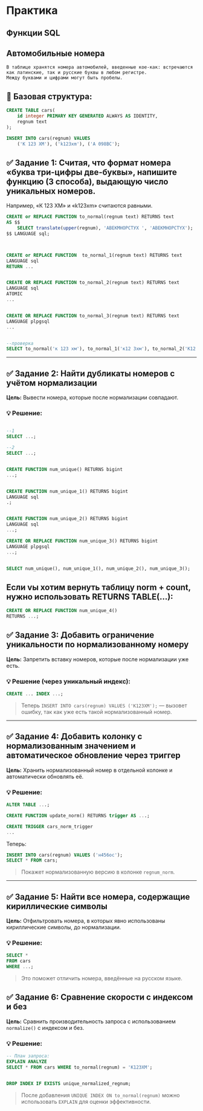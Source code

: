 # Практика

## Функции SQL

## Автомобильные номера

```
В таблице хранятся номера автомобилей, введенные кое-как: встречаются как латинские, так и русские буквы в любом регистре.
Между буквами и цифрами могут быть пробелы.
```

## 🔧 Базовая структура:

```sql
CREATE TABLE cars(
    id integer PRIMARY KEY GENERATED ALWAYS AS IDENTITY,
    regnum text
);

INSERT INTO cars(regnum) VALUES
    ('К 123 ХМ'), ('k123xm'), ('A 098BC');
```


## ✅ Задание 1: Считая, что формат номера «буква три-цифры две-буквы», напишите функцию (3 способа), выдающую число уникальных номеров.

Например, «К 123 ХМ» и «k123xm» считаются равными.

```sql
CREATE or REPLACE FUNCTION to_normal(regnum text) RETURNS text
AS $$
    SELECT translate(upper(regnum), 'АВЕКМНОРСТУХ ', 'ABEKMHOPCTYX');
$$ LANGUAGE sql;



CREATE or REPLACE FUNCTION  to_normal_1(regnum text) RETURNS text
LANGUAGE sql 
RETURN ...


CREATE OR REPLACE FUNCTION to_normal_2(regnum text) RETURNS text
LANGUAGE sql
ATOMIC
...


CREATE OR REPLACE FUNCTION to_normal_3(regnum text) RETURNS text
LANGUAGE plpgsql
...


--проверка
SELECT to_normal('к 123 хм'), to_normal_1('к12 3хм'), to_normal_2('К12 3хм'), to_normal_4('к12 3хм');

```

---

## ✅ **Задание 2: Найти дубликаты номеров с учётом нормализации**

**Цель:** Вывести номера, которые после нормализации совпадают.

### 💡 Решение:

```sql

--1
SELECT ...;

--2
SELECT ...;


CREATE FUNCTION num_unique() RETURNS bigint
...;


CREATE FUNCTION num_unique_1() RETURNS bigint
LANGUAGE sql 
.;


CREATE FUNCTION num_unique_2() RETURNS bigint
LANGUAGE sql 
...;

CREATE OR REPLACE FUNCTION num_unique_3() RETURNS bigint
LANGUAGE plpgsql
...;


SELECT num_unique(), num_unique_1(), num_unique_2(), num_unique_3();

```


## Если vы хотим вернуть таблицу norm + count, нужно использовать RETURNS TABLE(...):

```sql
CREATE OR REPLACE FUNCTION num_unique_4()
RETURNS ...;

```
## ✅ **Задание 3: Добавить ограничение уникальности по нормализованному номеру**

**Цель:** Запретить вставку номеров, которые после нормализации уже есть.

### 💡 Решение (через уникальный индекс):

```sql
CREATE ... INDEX ...;
```

> Теперь `INSERT INTO cars(regnum) VALUES ('К123ХМ');` — вызовет ошибку, так как уже есть такой нормализованный номер.

---

## ✅ **Задание 4: Добавить колонку с нормализованным значением и автоматическое обновление через триггер**

**Цель:** Хранить нормализованный номер в отдельной колонке и автоматически обновлять её.

### 💡 Решение:

```sql
ALTER TABLE ...;

CREATE FUNCTION update_norm() RETURNS trigger AS ...;

CREATE TRIGGER cars_norm_trigger
...

```

Теперь:

```sql
INSERT INTO cars(regnum) VALUES ('н456ос');
SELECT * FROM cars;
```

> Покажет нормализованную версию в колонке `regnum_norm`.

---

## ✅ **Задание 5: Найти все номера, содержащие кириллические символы**

**Цель:** Отфильтровать номера, в которых явно использованы кириллические символы, до нормализации.

### 💡 Решение:

```sql
SELECT *
FROM cars
WHERE ...;
```

> Это поможет отличить номера, введённые на русском языке.



## ✅ **Задание 6: Сравнение скорости с индексом и без**

**Цель:** Сравнить производительность запроса с использованием `normalize()` с индексом и без.

### 💡 Решение:

```sql
-- План запроса:
EXPLAIN ANALYZE
SELECT * FROM cars WHERE to_normal(regnum) = 'K123XM';


DROP INDEX IF EXISTS unique_normalized_regnum;
```

> После добавления `UNIQUE INDEX ON to_normal(regnum)` можно использовать `EXPLAIN` для оценки эффективности.



